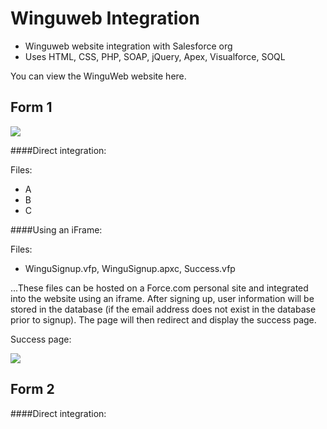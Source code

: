 # Winguweb Integration

* Winguweb website integration with Salesforce org
* Uses HTML, CSS, PHP, SOAP, jQuery, Apex, Visualforce, SOQL

You can view the WinguWeb website here.

Form 1
---
<img src="https://raw.github.com/elizabethtian/winguweb-integration/master/form1.png"/>

####Direct integration:

Files:
* A
* B
* C


####Using an iFrame:

Files:
* WinguSignup.vfp, WinguSignup.apxc, Success.vfp

...These files can be hosted on a Force.com personal site and integrated into the website using an iframe. After signing up, user information will be stored in the database (if the email address does not exist in the database prior to signup). The page will then redirect and display the success page.

Success page:

<img src="https://raw.github.com/elizabethtian/winguweb-integration/master/form1success.png"/>


Form 2
---
####Direct integration:

